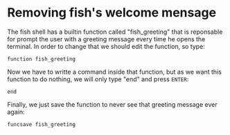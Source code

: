 # Removing fish's welcome mensage

The fish shell has a builtin function called "fish_greeting" that is reponsable for prompt the user with a greeting message every time he opens the terminal. In order to change that we should edit the function, so type:
```
function fish_greeting
```

Now we have to writte a command inside that function, but as we want this function to do nothing, we will only type "end" and press `ENTER`:
```
end
```

Finally, we just save the function to never see that greeting message ever again:
```
funcsave fish_greeting
```
